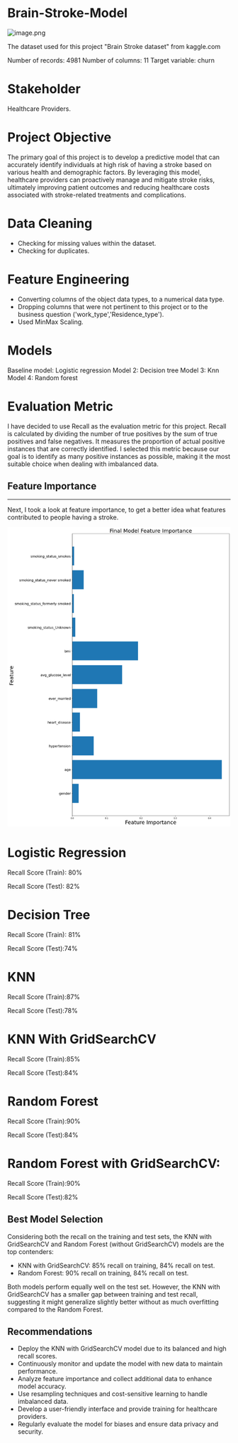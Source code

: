 # Brain-Stroke-Model

![image.png](attachment:image.png)

The dataset used for this project "Brain Stroke dataset" from kaggle.com

Number of records: 4981
Number of columns: 11
Target variable: churn

# Stakeholder
Healthcare Providers.

# Project Objective
The primary goal of this project is to develop a predictive model that can accurately identify individuals at high risk of having a stroke based on various health and demographic factors. By leveraging this model, healthcare providers can proactively manage and mitigate stroke risks, ultimately improving patient outcomes and reducing healthcare costs associated with stroke-related treatments and complications.

# Data Cleaning
- Checking for missing values within the dataset. 
- Checking for duplicates.

# Feature Engineering
- Converting columns of the object data types, to a numerical data type.
- Dropping columns that were not pertinent to this project or to the business question ('work_type','Residence_type').
- Used MinMax Scaling.
 


# Models
Baseline model: Logistic regression
Model 2: Decision tree
Model 3: Knn
Model 4: Random forest

# Evaluation Metric
I have decided to use Recall as the evaluation metric for this project. Recall is calculated by dividing the number of true positives by the sum of true positives and false negatives. It measures the proportion of actual positive instances that are correctly identified. I selected this metric because our goal is to identify as many positive instances as possible, making it the most suitable choice when dealing with imbalanced data.

## Feature Importance
---
Next, I took a look at feature importance, to get a better idea what features contributed to people having a stroke.

 ![alt text](image.png)

# Logistic Regression


Recall Score (Train): 80%

Recall Score (Test): 82%

# Decision Tree


Recall Score (Train): 81%

Recall Score (Test):74%

# KNN


Recall Score (Train):87%

Recall Score (Test):78%

# KNN With GridSearchCV


Recall Score (Train):85%

Recall Score (Test):84%

# Random Forest


Recall Score (Train):90%

Recall Score (Test):84%

# Random Forest with GridSearchCV:


Recall Score (Train):90%

Recall Score (Test):82%

## Best Model Selection
Considering both the recall on the training and test sets, the KNN with GridSearchCV and Random Forest (without GridSearchCV) models are the top contenders:

- KNN with GridSearchCV: 85% recall on training, 84% recall on test.
- Random Forest: 90% recall on training, 84% recall on test.

Both models perform equally well on the test set. However, the KNN with GridSearchCV has a smaller gap between training and test recall, suggesting it might generalize slightly better without as much overfitting compared to the Random Forest.

## Recommendations
- Deploy the KNN with GridSearchCV model due to its balanced and high recall scores.
- Continuously monitor and update the model with new data to maintain performance.
- Analyze feature importance and collect additional data to enhance model accuracy.
- Use resampling techniques and cost-sensitive learning to handle imbalanced data.
- Develop a user-friendly interface and provide training for healthcare providers.
- Regularly evaluate the model for biases and ensure data privacy and security.

